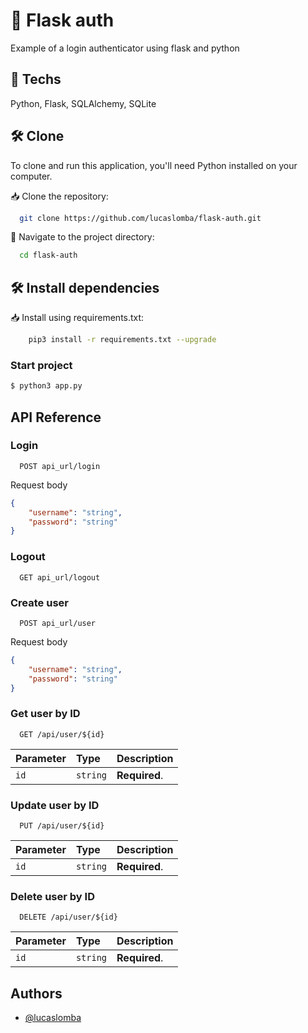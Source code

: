 # 🔐 Flask auth
Example of a login authenticator using flask and python

## 🚀 Techs
Python, Flask, SQLAlchemy, SQLite


## 🛠️ Clone

To clone and run this application, you'll need Python installed on your computer.

📥 Clone the repository:

```bash
  git clone https://github.com/lucaslomba/flask-auth.git
```

📂 Navigate to the project directory:

```bash
  cd flask-auth
```

## 🛠️ Install dependencies

📥 Install using requirements.txt:

```bash
    pip3 install -r requirements.txt --upgrade
```

### Start project 

```bash
$ python3 app.py

```

## API Reference

### Login

```http
  POST api_url/login
```

Request body

```JSON
{
    "username": "string",
    "password": "string"
}
```

### Logout

```http
  GET api_url/logout
```

### Create user

```http
  POST api_url/user
```

Request body

```JSON
{
    "username": "string",
    "password": "string"
}
```

### Get user by ID

```http
  GET /api/user/${id}
```

| Parameter | Type     | Description                       |
| :-------- | :------- | :-------------------------------- |
| `id`      | `string` | **Required**. |

### Update user by ID

```http
  PUT /api/user/${id}
```

| Parameter | Type     | Description                       |
| :-------- | :------- | :-------------------------------- |
| `id`      | `string` | **Required**. |

### Delete user by ID

```http
  DELETE /api/user/${id}
```

| Parameter | Type     | Description                       |
| :-------- | :------- | :-------------------------------- |
| `id`      | `string` | **Required**. |


## Authors

- [@lucaslomba](https://github.com/lucaslomba)

